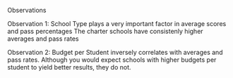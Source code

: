 Observations

Observation 1:
School Type plays a very important factor in average scores and pass percentages
The charter schools have consistenly higher averages and pass rates

Observation 2:
Budget per Student inversely correlates with averages and pass rates. 
Although you would expect schools with higher budgets per student to yield better results, they do not.
